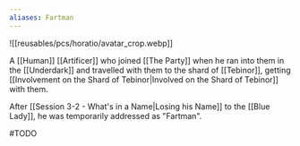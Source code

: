 ```yaml
---
aliases: Fartman
---
```


![[reusables/pcs/horatio/avatar_crop.webp]]

A [[Human]] [[Artificer]] who joined [[The Party]] when he ran into them in the [[Underdark]] and travelled with them to the shard of [[Tebinor]], getting [[Involvement on the Shard of Tebinor|Involved on the Shard of Tebinor]] with them.

After [[Session 3-2 - What's in a Name|Losing his Name]] to the [[Blue Lady]], he was temporarily addressed as "Fartman".

#TODO 
